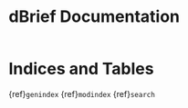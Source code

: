 # dBrief Documentation

```{include} contents.md
```

# Indices and Tables
{ref}`genindex`
{ref}`modindex`
{ref}`search`
